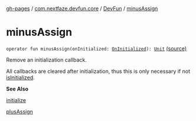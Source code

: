 [gh-pages](../../index.md) / [com.nextfaze.devfun.core](../index.md) / [DevFun](index.md) / [minusAssign](.)

# minusAssign

`operator fun minusAssign(onInitialized: `[`OnInitialized`](../-on-initialized.md)`): `[`Unit`](https://kotlinlang.org/api/latest/jvm/stdlib/kotlin/-unit/index.html) [(source)](https://github.com/NextFaze/dev-fun/tree/master/devfun/src/main/java/com/nextfaze/devfun/core/DevFun.kt#L260)

Remove an initialization callback.

All callbacks are cleared after initialization, thus this is only necessary if not [isInitialized](is-initialized.md).

**See Also**

[initialize](initialize.md)

[plusAssign](plus-assign.md)

